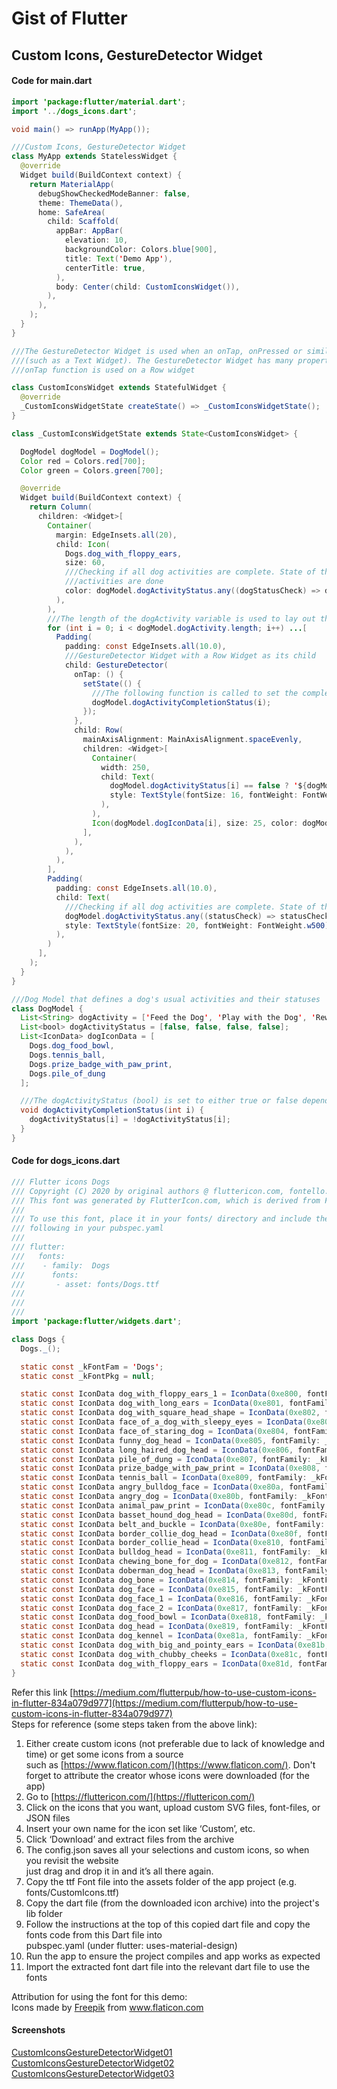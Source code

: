 # Gist of Flutter

## Custom Icons, GestureDetector Widget

#### Code for main.dart
```Java
import 'package:flutter/material.dart';
import '../dogs_icons.dart';

void main() => runApp(MyApp());

///Custom Icons, GestureDetector Widget
class MyApp extends StatelessWidget {
  @override
  Widget build(BuildContext context) {
    return MaterialApp(
      debugShowCheckedModeBanner: false,
      theme: ThemeData(),
      home: SafeArea(
        child: Scaffold(
          appBar: AppBar(
            elevation: 10,
            backgroundColor: Colors.blue[900],
            title: Text('Demo App'),
            centerTitle: true,
          ),
          body: Center(child: CustomIconsWidget()),
        ),
      ),
    );
  }
}

///The GestureDetector Widget is used when an onTap, onPressed or similar function is not available for a given widget
///(such as a Text Widget). The GestureDetector Widget has many properties to handle gestures. For this demo, only the
///onTap function is used on a Row widget

class CustomIconsWidget extends StatefulWidget {
  @override
  _CustomIconsWidgetState createState() => _CustomIconsWidgetState();
}

class _CustomIconsWidgetState extends State<CustomIconsWidget> {

  DogModel dogModel = DogModel();
  Color red = Colors.red[700];
  Color green = Colors.green[700];

  @override
  Widget build(BuildContext context) {
    return Column(
      children: <Widget>[
        Container(
          margin: EdgeInsets.all(20),
          child: Icon(
            Dogs.dog_with_floppy_ears,
            size: 60,
            ///Checking if all dog activities are complete. State of the below Icon Widget color changes only if all
            ///activities are done
            color: dogModel.dogActivityStatus.any((dogStatusCheck) => dogStatusCheck == false) ? red : green,
          ),
        ),
        ///The length of the dogActivity variable is used to lay out the widgets using a for loop and the spread operator
        for (int i = 0; i < dogModel.dogActivity.length; i++) ...[
          Padding(
            padding: const EdgeInsets.all(10.0),
            ///GestureDetector Widget with a Row Widget as its child
            child: GestureDetector(
              onTap: () {
                setState(() {
                  ///The following function is called to set the completion status of a given dog activity
                  dogModel.dogActivityCompletionStatus(i);
                });
              },
              child: Row(
                mainAxisAlignment: MainAxisAlignment.spaceEvenly,
                children: <Widget>[
                  Container(
                    width: 250,
                    child: Text(
                      dogModel.dogActivityStatus[i] == false ? '${dogModel.dogActivity[i]} - NOT DONE': '${dogModel.dogActivity[i]} - DONE',
                      style: TextStyle(fontSize: 16, fontWeight: FontWeight.w500),
                    ),
                  ),
                  Icon(dogModel.dogIconData[i], size: 25, color: dogModel.dogActivityStatus[i] ? green : red)
                ],
              ),
            ),
          ),
        ],
        Padding(
          padding: const EdgeInsets.all(10.0),
          child: Text(
            ///Checking if all dog activities are complete. State of the Text Widget changes only if all activities are done
            dogModel.dogActivityStatus.any((statusCheck) => statusCheck == false) ? 'Dog is unhappy' : 'Happy Dog',
            style: TextStyle(fontSize: 20, fontWeight: FontWeight.w500),
          ),
        )
      ],
    );
  }
}

///Dog Model that defines a dog's usual activities and their statuses
class DogModel {
  List<String> dogActivity = ['Feed the Dog', 'Play with the Dog', 'Reward the Dog', 'Walk the Dog'];
  List<bool> dogActivityStatus = [false, false, false, false];
  List<IconData> dogIconData = [
    Dogs.dog_food_bowl,
    Dogs.tennis_ball,
    Dogs.prize_badge_with_paw_print,
    Dogs.pile_of_dung
  ];

  ///The dogActivityStatus (bool) is set to either true or false depending on the activity's completion
  void dogActivityCompletionStatus(int i) {
    dogActivityStatus[i] = !dogActivityStatus[i];
  }
}
```

#### Code for dogs_icons.dart
```Java
/// Flutter icons Dogs
/// Copyright (C) 2020 by original authors @ fluttericon.com, fontello.com
/// This font was generated by FlutterIcon.com, which is derived from Fontello.
///
/// To use this font, place it in your fonts/ directory and include the
/// following in your pubspec.yaml
///
/// flutter:
///   fonts:
///    - family:  Dogs
///      fonts:
///       - asset: fonts/Dogs.ttf
///
/// 
///
import 'package:flutter/widgets.dart';

class Dogs {
  Dogs._();

  static const _kFontFam = 'Dogs';
  static const _kFontPkg = null;

  static const IconData dog_with_floppy_ears_1 = IconData(0xe800, fontFamily: _kFontFam, fontPackage: _kFontPkg);
  static const IconData dog_with_long_ears = IconData(0xe801, fontFamily: _kFontFam, fontPackage: _kFontPkg);
  static const IconData dog_with_square_head_shape = IconData(0xe802, fontFamily: _kFontFam, fontPackage: _kFontPkg);
  static const IconData face_of_a_dog_with_sleepy_eyes = IconData(0xe803, fontFamily: _kFontFam, fontPackage: _kFontPkg);
  static const IconData face_of_staring_dog = IconData(0xe804, fontFamily: _kFontFam, fontPackage: _kFontPkg);
  static const IconData funny_dog_head = IconData(0xe805, fontFamily: _kFontFam, fontPackage: _kFontPkg);
  static const IconData long_haired_dog_head = IconData(0xe806, fontFamily: _kFontFam, fontPackage: _kFontPkg);
  static const IconData pile_of_dung = IconData(0xe807, fontFamily: _kFontFam, fontPackage: _kFontPkg);
  static const IconData prize_badge_with_paw_print = IconData(0xe808, fontFamily: _kFontFam, fontPackage: _kFontPkg);
  static const IconData tennis_ball = IconData(0xe809, fontFamily: _kFontFam, fontPackage: _kFontPkg);
  static const IconData angry_bulldog_face = IconData(0xe80a, fontFamily: _kFontFam, fontPackage: _kFontPkg);
  static const IconData angry_dog = IconData(0xe80b, fontFamily: _kFontFam, fontPackage: _kFontPkg);
  static const IconData animal_paw_print = IconData(0xe80c, fontFamily: _kFontFam, fontPackage: _kFontPkg);
  static const IconData basset_hound_dog_head = IconData(0xe80d, fontFamily: _kFontFam, fontPackage: _kFontPkg);
  static const IconData belt_and_buckle = IconData(0xe80e, fontFamily: _kFontFam, fontPackage: _kFontPkg);
  static const IconData border_collie_dog_head = IconData(0xe80f, fontFamily: _kFontFam, fontPackage: _kFontPkg);
  static const IconData border_collie_head = IconData(0xe810, fontFamily: _kFontFam, fontPackage: _kFontPkg);
  static const IconData bulldog_head = IconData(0xe811, fontFamily: _kFontFam, fontPackage: _kFontPkg);
  static const IconData chewing_bone_for_dog = IconData(0xe812, fontFamily: _kFontFam, fontPackage: _kFontPkg);
  static const IconData doberman_dog_head = IconData(0xe813, fontFamily: _kFontFam, fontPackage: _kFontPkg);
  static const IconData dog_bone = IconData(0xe814, fontFamily: _kFontFam, fontPackage: _kFontPkg);
  static const IconData dog_face = IconData(0xe815, fontFamily: _kFontFam, fontPackage: _kFontPkg);
  static const IconData dog_face_1 = IconData(0xe816, fontFamily: _kFontFam, fontPackage: _kFontPkg);
  static const IconData dog_face_2 = IconData(0xe817, fontFamily: _kFontFam, fontPackage: _kFontPkg);
  static const IconData dog_food_bowl = IconData(0xe818, fontFamily: _kFontFam, fontPackage: _kFontPkg);
  static const IconData dog_head = IconData(0xe819, fontFamily: _kFontFam, fontPackage: _kFontPkg);
  static const IconData dog_kennel = IconData(0xe81a, fontFamily: _kFontFam, fontPackage: _kFontPkg);
  static const IconData dog_with_big_and_pointy_ears = IconData(0xe81b, fontFamily: _kFontFam, fontPackage: _kFontPkg);
  static const IconData dog_with_chubby_cheeks = IconData(0xe81c, fontFamily: _kFontFam, fontPackage: _kFontPkg);
  static const IconData dog_with_floppy_ears = IconData(0xe81d, fontFamily: _kFontFam, fontPackage: _kFontPkg);
}
```

Refer this link [https://medium.com/flutterpub/how-to-use-custom-icons-in-flutter-834a079d977](https://medium.com/flutterpub/how-to-use-custom-icons-in-flutter-834a079d977)  
Steps for reference (some steps taken from the above link):  
1) Either create custom icons (not preferable due to lack of knowledge and time) or get some icons from a source  
such as [https://www.flaticon.com/](https://www.flaticon.com/). Don't forget to attribute the creator whose icons were downloaded (for the app) 
2) Go to [https://fluttericon.com/](https://fluttericon.com/)  
3) Click on the icons that you want, upload custom SVG files, font-files, or JSON files 
4) Insert your own name for the icon set like ‘Custom’, etc.  
5) Click ‘Download’ and extract files from the archive  
6) The config.json saves all your selections and custom icons, so when you revisit the website  
just drag and drop it in and it’s all there again.  
7) Copy the ttf Font file into the assets folder of the app project (e.g. fonts/CustomIcons.ttf)  
8) Copy the dart file (from the downloaded icon archive) into the project's lib folder  
9) Follow the instructions at the top of this copied dart file and copy the fonts code from this Dart file into  
pubspec.yaml (under flutter: uses-material-design)  
10) Run the app to ensure the project compiles and app works as expected  
11) Import the extracted font dart file into the relevant dart file to use the fonts  

Attribution for using the font for this demo:  
Icons made by <a href="https://www.flaticon.com/authors/freepik" title="Freepik">Freepik</a> from 
<a href="https://www.flaticon.com/" title="Flaticon"> www.flaticon.com</a> 

#### Screenshots
[CustomIconsGestureDetectorWidget01](Screenshots/CustomIconsGestureDetectorWidget01.png)  
[CustomIconsGestureDetectorWidget02](Screenshots/CustomIconsGestureDetectorWidget02.png)  
[CustomIconsGestureDetectorWidget03](Screenshots/CustomIconsGestureDetectorWidget03.png)